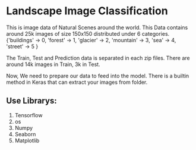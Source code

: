 # Landscape Image Classification
This is image data of Natural Scenes around the world. This Data contains around 25k images of size 150x150 distributed under 6 categories. {'buildings' -> 0, 'forest' -> 1, 'glacier' -> 2, 'mountain' -> 3, 'sea' -> 4, 'street' -> 5 }

The Train, Test and Prediction data is separated in each zip files. There are around 14k images in Train, 3k in Test.

Now, We need to prepare our data to feed into the model. There is a builtin method in Keras that can extract your images from folder.
## Use Librarys:
1. Tensorflow
2. os
3. Numpy
4. Seaborn
5. Matplotlib
